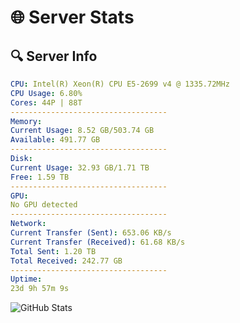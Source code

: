 # 🌐 Server Stats
## 🔍 Server Info
```yaml
CPU: Intel(R) Xeon(R) CPU E5-2699 v4 @ 1335.72MHz
CPU Usage: 6.80%
Cores: 44P | 88T
-----------------------------------
Memory:
Current Usage: 8.52 GB/503.74 GB
Available: 491.77 GB
-----------------------------------
Disk:
Current Usage: 32.93 GB/1.71 TB
Free: 1.59 TB
-----------------------------------
GPU:
No GPU detected
-----------------------------------
Network:
Current Transfer (Sent): 653.06 KB/s
Current Transfer (Received): 61.68 KB/s
Total Sent: 1.20 TB
Total Received: 242.77 GB
-----------------------------------
Uptime:
23d 9h 57m 9s
```
![GitHub Stats](https://img.shields.io/badge/Updated-2025-05-13_03:05:57-blue)